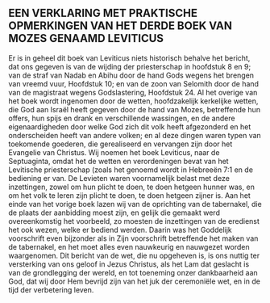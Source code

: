 ## EEN VERKLARING MET PRAKTISCHE OPMERKINGEN VAN HET DERDE BOEK VAN MOZES GENAAMD LEVITICUS

Er is in geheel dit boek van Leviticus niets historisch behalve het bericht, dat ons gegeven is van de wijding der priesterschap in hoofdstuk 8 en 9; van de straf van Nadab en Abihu door de hand Gods wegens het brengen van vreemd vuur, Hoofdstuk 10; en van de zoon van Selomith door de hand van de magistraat wegens Godslastering, Hoofdstuk 24. Al het overige van het boek wordt ingenomen door de wetten, hoofdzakelijk kerkelijke wetten, die God aan Israël heeft gegeven door de hand van Mozes, betreffende hun offers, hun spijs en drank en verschillende wassingen, en de andere eigenaardigheden door welke God zich dit volk heeft afgezonderd en het onderscheiden heeft van andere volken; en al deze dingen waren typen van toekomende goederen, die gerealiseerd en vervangen zijn door het Evangelie van Christus. 
Wij noemen het boek Leviticus, naar de Septuaginta, omdat het de wetten en verordeningen bevat van het Levitische priesterschap (zoals het genoemd wordt in Hebreeën 7:1 en de bediening er van. De Levieten waren voornamelijk belast met deze inzettingen, zowel om hun plicht te doen, te doen hetgeen hunner was, en om het volk te leren zijn plicht te doen, te doen hetgeen zijner is. Aan het einde van het vorige boek lazen wij van de oprichting van de tabernakel, die de plaats der aanbidding moest zijn, en gelijk die gemaakt werd overeenkomstig het voorbeeld, zo moesten de inzettingen van de eredienst het ook wezen, welke er bediend werden. Daarin was het Goddelijk voorschrift even bijzonder als in Zijn voorschrift betreffende het maken van de tabernakel, en het moet alles even nauwkeurig en nauwgezet worden waargenomen. 
Dit bericht van de wet, die nu opgeheven is, is ons nuttig ter versterking van ons geloof in Jezus Christus, als het Lam dat geslacht is van de grondlegging der wereld, en tot toeneming onzer dankbaarheid aan God, dat wij door Hem bevrijd zijn van het juk der ceremoniële wet, en in de tijd der verbetering leven. 
